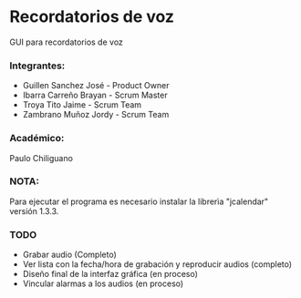 # Recordatorios de voz
GUI para recordatorios de voz

### Integrantes:
- Guillen Sanchez José - Product Owner
- Ibarra Carreño Brayan - Scrum Master
- Troya Tito Jaime - Scrum Team
- Zambrano Muñoz Jordy - Scrum Team

### Académico:
Paulo Chiliguano

### NOTA:
Para ejecutar el programa es necesario instalar la librerìa "jcalendar" versión 1.3.3.

### TODO
- Grabar audio (Completo)
- Ver lista con la fecha/hora de grabación y reproducir audios (completo)
- Diseño final de la interfaz gráfica (en proceso)
- Vincular alarmas a los audios (en proceso)

